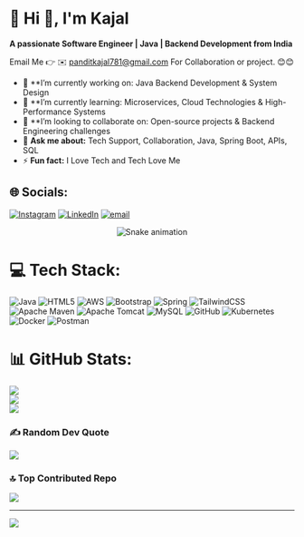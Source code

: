 # 💫 Hi 👋, I'm Kajal
**A passionate Software Engineer | Java | Backend Development from India**

Email Me 👉 ✉️ panditkajal781@gmail.com For Collaboration or project. 😊😊

- 🔭 **I’m currently working on: Java Backend Development & System Design
- 🌱 **I’m currently learning: Microservices, Cloud Technologies & High-Performance Systems
- 👯 **I’m looking to collaborate on: Open-source projects & Backend Engineering challenges
- 💬 **Ask me about:** Tech Support, Collaboration, Java, Spring Boot, APIs, SQL
- ⚡ **Fun fact:** I Love Tech and Tech Love Me

## 🌐 Socials:
[![Instagram](https://img.shields.io/badge/Instagram-%23E4405F.svg?logo=Instagram&logoColor=white)](https://instagram.com/kajalpandit24_) [![LinkedIn](https://img.shields.io/badge/LinkedIn-%230077B5.svg?logo=linkedin&logoColor=white)](https://linkedin.com/in/kajal) [![email](https://img.shields.io/badge/Email-D14836?logo=gmail&logoColor=white)](mailto:panditkajal781@gmail.com) 

<!-- Snake Game Repo View -->

<div align="center">
  <img src="https://profile-readme-generator.com/assets/snake.svg" alt="Snake animation" />
</div>

# 💻 Tech Stack:
![Java](https://img.shields.io/badge/java-%23ED8B00.svg?style=for-the-badge&logo=openjdk&logoColor=white) ![HTML5](https://img.shields.io/badge/html5-%23E34F26.svg?style=for-the-badge&logo=html5&logoColor=white) ![AWS](https://img.shields.io/badge/AWS-%23FF9900.svg?style=for-the-badge&logo=amazon-aws&logoColor=white) ![Bootstrap](https://img.shields.io/badge/bootstrap-%238511FA.svg?style=for-the-badge&logo=bootstrap&logoColor=white) ![Spring](https://img.shields.io/badge/spring-%236DB33F.svg?style=for-the-badge&logo=spring&logoColor=white) ![TailwindCSS](https://img.shields.io/badge/tailwindcss-%2338B2AC.svg?style=for-the-badge&logo=tailwind-css&logoColor=white) ![Apache Maven](https://img.shields.io/badge/Apache%20Maven-C71A36?style=for-the-badge&logo=Apache%20Maven&logoColor=white) ![Apache Tomcat](https://img.shields.io/badge/apache%20tomcat-%23F8DC75.svg?style=for-the-badge&logo=apache-tomcat&logoColor=black) ![MySQL](https://img.shields.io/badge/mysql-4479A1.svg?style=for-the-badge&logo=mysql&logoColor=white) ![GitHub](https://img.shields.io/badge/github-%23121011.svg?style=for-the-badge&logo=github&logoColor=white) ![Kubernetes](https://img.shields.io/badge/kubernetes-%23326ce5.svg?style=for-the-badge&logo=kubernetes&logoColor=white) ![Docker](https://img.shields.io/badge/docker-%230db7ed.svg?style=for-the-badge&logo=docker&logoColor=white) ![Postman](https://img.shields.io/badge/Postman-FF6C37?style=for-the-badge&logo=postman&logoColor=white)
# 📊 GitHub Stats:
![](https://github-readme-stats.vercel.app/api?username=iamKajal24&theme=highcontrast&hide_border=false&include_all_commits=true&count_private=false)<br/>
![](https://nirzak-streak-stats.vercel.app/?user=iamKajal24&theme=highcontrast&hide_border=false)<br/>
![](https://github-readme-stats.vercel.app/api/top-langs/?username=iamKajal24&theme=highcontrast&hide_border=false&include_all_commits=true&count_private=false&layout=compact)


### ✍️ Random Dev Quote
![](https://quotes-github-readme.vercel.app/api?type=horizontal&theme=radical)

### 🔝 Top Contributed Repo
![](https://github-contributor-stats.vercel.app/api?username=iamKajal24&limit=5&theme=dark&combine_all_yearly_contributions=true)

---
[![](https://visitcount.itsvg.in/api?id=iamKajal24&icon=0&color=0)](https://visitcount.itsvg.in)

<!-- Proudly created with GPRM ( https://gprm.itsvg.in ) -->
